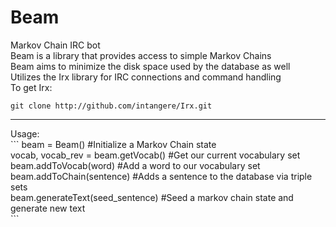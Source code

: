 # Beam
Markov Chain IRC bot<br>
Beam is a library that provides access to simple Markov Chains<br>
Beam aims to minimize the disk space used by the database as well<br>
Utilizes the Irx library for IRC connections and command handling<br>
To get Irx:<br>
```
git clone http://github.com/intangere/Irx.git
```
<hr>
Usage:<br>
```
  beam = Beam() #Initialize a Markov Chain state<br>
  vocab, vocab_rev = beam.getVocab() #Get our current vocabulary set<br>
  beam.addToVocab(word) #Add a word to our vocabulary set<br>
  beam.addToChain(sentence) #Adds a sentence to the database via triple sets<br>
  beam.generateText(seed_sentence) #Seed a markov chain state and generate new text<br>
```

